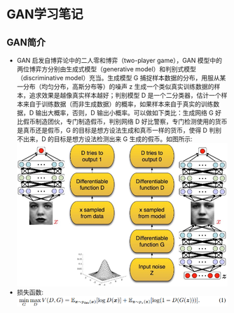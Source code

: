 # GAN学习笔记
## GAN简介
* GAN 启发自博弈论中的二人零和博弈（two-player game），GAN 模型中的两位博弈方分别由生成式模型（generative model）和判别式模型（discriminative model）充当。生成模型 G 捕捉样本数据的分布，用服从某一分布（均匀分布，高斯分布等）的噪声 z 生成一个类似真实训练数据的样本，追求效果是越像真实样本越好；判别模型 D 是一个二分类器，估计一个样本来自于训练数据（而非生成数据）的概率，如果样本来自于真实的训练数据，D 输出大概率，否则，D 输出小概率。可以做如下类比：生成网络 G 好比假币制造团伙，专门制造假币，判别网络 D 好比警察，专门检测使用的货币是真币还是假币，G 的目标是想方设法生成和真币一样的货币，使得 D 判别不出来，D 的目标是想方设法检测出来 G 生成的假币。如图所示:  
![GAN.jpg](pics/GAN.jpg)
* 损失函数:  
![GAN_loss.jpg](pics/GAN_loss.png)
